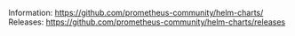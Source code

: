 Information: https://github.com/prometheus-community/helm-charts/
Releases: https://github.com/prometheus-community/helm-charts/releases